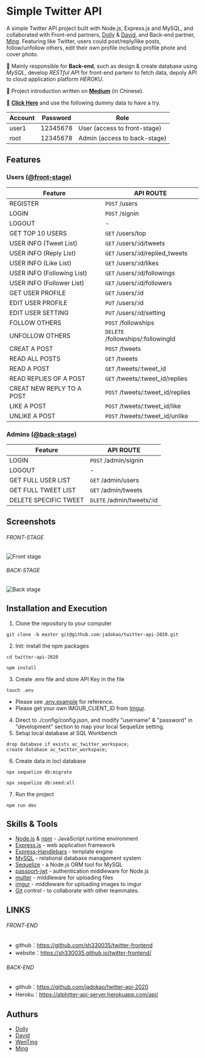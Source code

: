 # Simple Twitter API

A simple Twitter API project built with Node.js, Express.js and MySQL, and collaborated with Front-end partners, [Dolly](https://github.com/DollyChen-CYC) & [David](https://github.com/sh330035), and Back-end partner, [Ming](https://github.com/jadokao). Featuring like Twitter, users could post/reply/like posts, follow/unfollow others, edit their own profile including profile phote and cover photo.

🌟 Mainly responsible for **Back-end**, such as design & create database using *MySQL*, develop *RESTful API* for front-end partenr to fetch data, depoly API to cloud application platform *HEROKU*.

🌟 Project introduction written on **[Medium](https://wentingliuu.medium.com/alpha-camp-%E7%95%A2%E6%A5%AD%E5%B0%88%E6%A1%88-twitter-%E5%9C%98%E9%AB%94%E5%8D%94%E4%BD%9C-b0011b05b7f1)** (in Chinese).

🌟 **[Click Here](https://sh330035.github.io/twitter-frontend/)** and use the following dummy data to have a try.

| Account | Password | Role                         |
| --------| ---------| ---------------------------- |
| user1   | 12345678 | User (access to front-stage) |
| root    | 12345678 | Admin (access to back-stage) |

## Features
### Users [(@front-stage)](https://sh330035.github.io/twitter-frontend/)
| Feature                        | API ROUTE                         |
| ------------------------------ | --------------------------------- |
| REGISTER                       | `POST` /users                     | 
| LOGIN                          | `POST` /signin                    | 
| LOGOUT                         | -                                 | 
| GET TOP 10 USERS               | `GET` /users/top                  | 
| USER INFO (Tweet List)         | `GET` /users/:id/tweets           | 
| USER INFO (Reply List)         | `GET` /users/:id/replied_tweets   | 
| USER INFO (Like List)          | `GET` /users/:id/likes            | 
| USER INFO (Following List)     | `GET` /users/:id/followings       |  
| USER INFO (Follower List)      | `GET` /users/:id/followers        | 
| GET USER PROFILE               | `GET` /users/:id                  | 
| EDIT USER PROFILE              | `PUT` /users/:id                  | 
| EDIT USER SETTING              | `PUT` /users/:id/setting          | 
| FOLLOW OTHERS                  | `POST` /followships               | 
| UNFOLLOW OTHERS                | `DELETE` /followships/:followingId| 
| CREAT A POST                   | `POST` /tweets                    | 
| READ ALL POSTS                 | `GET` /tweets                     | 
| READ A POST                    | `GET` /tweets/:tweet_id           | 
| READ REPLIES OF A POST         | `GET` /tweets/:tweet_id/replies   | 
| CREAT NEW REPLY TO A POST      | `POST` /tweets/:tweet_id/replies  | 
| LIKE A POST                    | `POST` /tweets/:tweet_id/like     | 
| UNLIKE A POST                  | `POST` /tweets/:tweet_id/unlike   | 


### Admins [(@back-stage)](https://sh330035.github.io/twitter-frontend/#/admin/login)
| Feature                        | API ROUTE                        |
| ------------------------------ | -------------------------------- |
| LOGIN                          | `POST` /admin/signin             | 
| LOGOUT                         | -                                | 
| GET FULL USER LIST             | `GET` /admin/users               | 
| GET FULL TWEET LIST            | `GET` /admin/tweets              | 
| DELETE SPECIFIC TWEET          | `DLETE` /admin/tweets/:id        | 


## Screenshots
###### FRONT-STAGE
![Front stage](https://github.com/wentingliuu/twitter-api-2020/blob/master/twitter-front-stage.gif)

###### BACK-STAGE
![Back stage](https://github.com/wentingliuu/twitter-api-2020/blob/master/twitter-back-stage.gif)

## Installation and Execution
1. Clone the repository to your computer
```
git clone -b master git@github.com:jadokao/twitter-api-2020.git
```
2. Init: install the npm packages
```
cd twitter-api-2020
```
```
npm install
```
3. Create .env file and store API Key in the file
```
touch .env
```
- Please see [.env.example](https://github.com/wentingliuu/twitter-api-2020/blob/master/.env.example) for reference.
- Please get your own IMGUR_CLIENT_ID from [Imgur](https://api.imgur.com/oauth2/addclient).
4. Direct to ./config/config.json, and modify "username" & "password" in "development" section to map your local Sequelize setting.
5. Setup local database at SQL Workbench
```
drop database if exists ac_twitter_workspace;
create database ac_twitter_workspace;
```
6. Create data in locl database
```
npx sequelize db:migrate
```
```
npx sequelize db:seed:all
```
7. Run the project
```
npm run dev
```

## Skills & Tools
*  [Node.js](https://nodejs.org/en/) & [npm](https://www.npmjs.com/) - JavaScript runtime environment
*  [Express.js](https://expressjs.com/) - web application framework
*  [Express-Handlebars](https://www.npmjs.com/package/express-handlebars) - template engine
*  [MySQL](https://www.mongodb.com/) - relational database management system
*  [Sequelize](https://mongoosejs.com/) - a Node.js ORM tool for MySQL
*  [passport-jwt](http://www.passportjs.org/) - authentication middleware for Node.js
*  [multer](https://www.npmjs.com/package/multer) - middleware for uploading files
*  [imgur](https://www.npmjs.com/package/imgur-node-api) - middleware for uploading images to imgur
*  [Git](https://git-scm.com/) control - to collaborate with other teammates.


## LINKS
###### FRONT-END
* github：https://github.com/sh330035/twitter-frontend
* website：https://sh330035.github.io/twitter-frontend/

###### BACK-END
* github：https://github.com/jadokao/twitter-api-2020
* Heroku：https://alphitter-api-server.herokuapp.com/api/

## Authurs
* [Dolly](https://github.com/DollyChen-CYC)
* [David](https://github.com/sh330035)
* [WenTing](https://github.com/wentingliuu)
* [Ming](https://github.com/jadokao)
